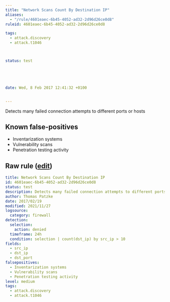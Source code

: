 ```yaml
---
title: "Network Scans Count By Destination IP"
aliases:
  - "/rule/4601eaec-6b45-4052-ad32-2d96d26ce0d8"
ruleid: 4601eaec-6b45-4052-ad32-2d96d26ce0d8

tags:
  - attack.discovery
  - attack.t1046



status: test





date: Wed, 8 Feb 2017 12:41:32 +0100


---
```


Detects many failed connection attempts to different ports or hosts

<!--more-->


## Known false-positives

* Inventarization systems
* Vulnerability scans
* Penetration testing activity




## Raw rule ([edit](https://github.com/SigmaHQ/sigma/edit/master/rules/network/net_susp_network_scan_by_ip.yml))
```yaml
title: Network Scans Count By Destination IP
id: 4601eaec-6b45-4052-ad32-2d96d26ce0d8
status: test
description: Detects many failed connection attempts to different ports or hosts
author: Thomas Patzke
date: 2017/02/19
modified: 2021/11/27
logsource:
  category: firewall
detection:
  selection:
    action: denied
  timeframe: 24h
  condition: selection | count(dst_ip) by src_ip > 10
fields:
  - src_ip
  - dst_ip
  - dst_port
falsepositives:
  - Inventarization systems
  - Vulnerability scans
  - Penetration testing activity
level: medium
tags:
  - attack.discovery
  - attack.t1046

```
